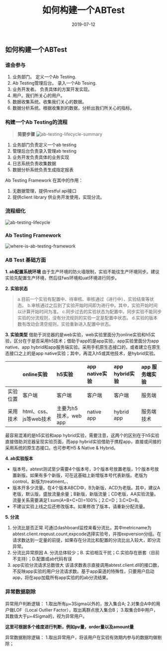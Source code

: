﻿---
title: 如何构建一个ABTest
categories:
- ABTest
tags:
- ABTest

mathjax: true
copyright: true
abbrlink: ABTestbuilding
date: 2019-07-12
---

## 如何构建一个ABTest

### 谁会参与
1. 业务部门。 定义一个Ab Testing.
2. Ab Testing管理后台。 录入一个Ab Tesing.
3. 业务开发者。 负责具体的方案开发实现。
4. 用户。我们所关心的用户。
5. 数据收集系统。收集我们关心的数据。
6. 数据分析系统。根据收集到的数据，分析出我们所关心的指标。

<!--more-->

### 构建一个Ab Testing的流程

>**简要步骤**
![ab-testing-lifecycle-summary](https://i.postimg.cc/qMbXmmB8/ab-testing-lifecycle-summary.jpg)

1. 业务部门负责定义一个ab testing
2. 管理后台负责录入管理ab testing
3. 业务开发负责具体的业务实现
4. 日志系统负责收集数据
5. 数据分析系统负责生成指定报表

Ab Testing Framework 在其中的作用：
1. 无数据管理，提供restful api接口
2. 提供client library 供业务开发使用，实现分流。


### 流程细化
![ab-testing-lifecycle](https://i.postimg.cc/0yhGvbwj/ab-testing-lifecycle.png)

### Ab Testing Framework
![where-is-ab-testing-framework](https://i.postimg.cc/kXXvvrCJ/where-is-ab-testing-framework.png)

### AB Test 基础方面

**1. ab配置系统环境**
由于生产环境的防火墙限制，实验不能往生产环境同步。建议实验先配置生产环境，然后往fws环境和uat环境进行同步。

**2. 实验状态**
>a.目前一个实验有配置中、待审核、审核通过（进行中）、实验结束等状态。
b.审核通过之后到了实验开始时间即为进行中。其中，实验开始时间以计算开始时间为准。
c.同步过去的实验状态为配置中。同步实验不能同步实验的分流规则，没有分流规则的实验一定是配置中状态。
d.实验的版本数有改动会清空规则，实验重新进入配置中状态。

**3. 实验类型**
借助于浏览器的是web实验，web实验里面分为online实验和h5实验，区分在于是否采用h5技术；借助于app的是app实验，app实验里面分为app native、app hybrid和app服务端实验。采用手机原生态接口的，或者建立在原生态接口之上的是app native实验；其中，再混入h5或其他技术，是hybrid实验。

|| online实验 | h5实验 | app native实验 | app hybrid实验 | app 服务端实验 |
| :---: | :--- | :--- | :--- | :--- | :--- | 
| 实验位置 | 客户端	| 客户端 | 客户端 |	客户端 | 服务端 |
| 采用技术 | html、css、js等web技术 | 主要为h5技术，web app | native app |	hybrid app |	服务端技术 |

最容易混淆的是h5实验和app hybrid实验，需要注意，这两个的区别在于h5实验直接借助浏览器呈现实验页面，而app hybrid实验借助于携程app，直接或间接的采用系统的原生态接口。也可参考H5 & Native & Hybrid。

**4. ab实验版本**

- 版本号。abtest测试至少需要4个版本号，3个版本号放置老版，1个版本号放置新版。如果有多个新版，可在这基础上新增版本号代表新版。老版为control，新版为treatment。、
- 版本开多少流量。在4个版本ABCD中，B为新版，ACD为老版。其中，建议A老版，默认版，盛放流量余量；B新版，新版流量；CD老版，AA实验流量。流量关系需要满足1.sum(A+B+C+D)=100%；2.C=D；3.C+D=B。
- 不建议实验上线之后还修改版本。如果修改了版本，请重新分配流量。

**5. 分流**

1. 分流比是否正常
可通过dashboard监控来看分流比，其中metricname为abtest.client.reqeust.count,expcode选择实验号，并按expversion分组。在请求数达到一定量的前提，如果存在分流比和配置的分流比出入较大，即分流异常。
2. 分流比异常原因
A. 分流总体较少；B. 实验相互干扰；C.实验存在嵌套（目前不支持）；D.配置或ab代码有误
3. app实验分流请求总数很大
该请求数表示直接调用abtest.client.dll的接口数，不反映app实验的用户分流请求数。基于app渠道的特殊性，只要用户启动app，将在app加载所有app实验的的ab分流结果。

### 异常数据剔除

异常用户判断逻辑：
1.取出所有μ+3Sigma以外的，放入集合A;
2.对集合A中的用户做LOF（Local Outlier Factor），取出离群点放入集合B；
3.取集合B中用户，其数值大于μ+4Sigma的，视为异常用户。

**这里可根据多个维度进行判断，例如pv量，order量以及amount量**

异常数据剔除逻辑：
1.取出异常用户，将该用户在实验有效期内参与的数据均做剔除；
